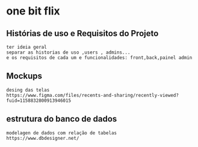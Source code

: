 # one bit flix

## Histórias de uso e Requisitos do Projeto 
	ter ideia geral
	separar as historias de uso ,users , admins...
	e os requisitos de cada um e funcionalidades: front,back,painel admin 
	
## Mockups
	desing das telas 
	https://www.figma.com/files/recents-and-sharing/recently-viewed?fuid=1158832800913946015
## estrutura do banco de dados
	modelagen de dados com relação de tabelas 
	https://www.dbdesigner.net/
	
